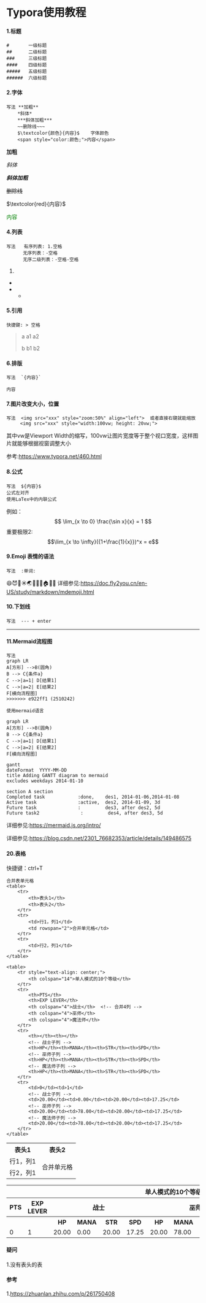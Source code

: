 # Typora使用教程

#### 1.标题

```
#		一级标题
##		二级标题
###		三级标题
####	四级标题
#####	五级标题
######	六级标题
```

#### 2.字体

```
写法 **加粗**
	*斜体*
	***斜体加粗***
	~~删除线~~~
	$\textcolor{颜色}{内容}$	字体颜色
	<span style="color:颜色;">内容</span>
```

**加粗**

*斜体*

***斜体加粗***

~~删除线~~

$\textcolor{red}{内容}$

<span style="color:green;">内容</span>

#### 4.列表

```
写法	 有序列表: 1.空格
	  无序列表：-空格
	  无序二级列表：-空格-空格
```

1. 

- 

- - 

#### 5.引用

```
快捷键: > 空格
```

> a a1 a2
>
> b b1 b2

#### 6.排版

```
写法	`{内容}`
```

`内容`

#### 7.图片改变大小，位置

```
写法	<img src="xxx" style="zoom:50%" align="left">  或者直接右键就能缩放
	 <img src="xxx" style="width:100vw; height: 20vw;">
```

其中vw是Viewport Width的缩写，100vw让图片宽度等于整个视口宽度，这样图片就能够根据视窗调整大小

参考:https://www.typora.net/460.html

#### 8.公式

```
写法	${内容}$
公式左对齐
使用LaTex中的内联公式
```

例如：
$$
\lim_{x \to 0} \frac{\sin x}{x} = 1
$$
重要极限2:	$$\lim_{x \to \infty}({1+\frac{1}{x}})^x = e$$

#### 9.Emoji 表情的语法
```
写法	:单词:
```
:smile::smiling_imp::raising_hand::sunny::earth_asia::santa::blue_book::bicyclist::house::arrows_counterclockwise::pisces:
详细参见:https://doc.fly2you.cn/en-US/study/markdown/mdemoji.html
#### 10.下划线
```
写法	--- + enter
```
---

#### 11.Mermaid流程图

```
写法
graph LR
A[方形] -->B(圆角)
B --> C{条件a}
C -->|a=1| D[结果1]
C -->|a=2| E[结果2]
F[横向流程图]
>>>>>>> e922ff1 (2510242)

使用mermaid语言
```

```mermaid
graph LR
A[方形] -->B(圆角)
B --> C{条件a}
C -->|a=1| D[结果1]
C -->|a=2| E[结果2]
F[横向流程图]
```

```mermaid
gantt
dateFormat  YYYY-MM-DD
title Adding GANTT diagram to mermaid
excludes weekdays 2014-01-10

section A section
Completed task            :done,    des1, 2014-01-06,2014-01-08
Active task               :active,  des2, 2014-01-09, 3d
Future task               :         des3, after des2, 5d
Future task2               :         des4, after des3, 5d
```

详细参见:https://mermaid.js.org/intro/

详细参见:https://blog.csdn.net/2301_76682353/article/details/149486575


#### 20.表格

快捷键：ctrl+T

```
合并表单元格
<table>
    <tr>
        <th>表头1</th>
        <th>表头2</th>
    </tr>
    <tr>
        <td>行1，列1</td>
        <td rowspan="2">合并单元格</td>
    </tr>
    <tr>
        <td>行2，列1</td>
    </tr>
</table>

<table>
    <tr style="text-align: center;">
        <th colspan="14">单人模式的10个等级</th>
    </tr>
    <tr>
        <th>PTS</th>
        <th>EXP LEVER</th>
        <th colspan="4">战士</th>  <!-- 合并4列 -->
        <th colspan="4">巫师</th>
        <th colspan="4">魔法师</th>
    </tr>
    <tr>
        <th></th><th></th>
        <!-- 战士子列 -->
        <th>HP</th><th>MANA</th><th>STR</th><th>SPD</th>
        <!-- 巫师子列 -->
        <th>HP</th><th>MANA</th><th>STR</th><th>SPD</th>
        <!-- 魔法师子列 -->
        <th>HP</th><th>MANA</th><th>STR</th><th>SPD</th>
    </tr>
    <tr>
        <td>0</td><td>1</td>
        <!-- 战士子列 -->
        <td>20.00</td><td>0.00</td><td>20.00</td><td>17.25</td>
        <!-- 巫师子列 -->
        <td>20.00</td><td>78.00</td><td>20.00</td><td>17.25</td>
        <!-- 魔法师子列 -->
        <td>20.00</td><td>78.00</td><td>20.00</td><td>17.25</td>
    </tr>
</table>
```

<table>
    <tr>
        <th>表头1</th>
        <th>表头2</th>
    </tr>
    <tr>
        <td>行1，列1</td>
        <td rowspan="2">合并单元格</td>
    </tr>
    <tr>
        <td>行2，列1</td>
    </tr>
</table>



<table>
    <tr style="text-align: center;">
        <th colspan="14">单人模式的10个等级</th>
    </tr>
    <tr>
        <th>PTS</th>
        <th>EXP LEVER</th>
        <th colspan="4">战士</th>  <!-- 合并4列 -->
        <th colspan="4">巫师</th>
        <th colspan="4">魔法师</th>
    </tr>
    <tr>
        <th></th><th></th>
        <!-- 战士子列 -->
        <th>HP</th><th>MANA</th><th>STR</th><th>SPD</th>
        <!-- 巫师子列 -->
        <th>HP</th><th>MANA</th><th>STR</th><th>SPD</th>
        <!-- 魔法师子列 -->
        <th>HP</th><th>MANA</th><th>STR</th><th>SPD</th>
    </tr>
    <tr>
        <td>0</td><td>1</td>
        <!-- 战士子列 -->
        <td>20.00</td><td>0.00</td><td>20.00</td><td>17.25</td>
        <!-- 巫师子列 -->
        <td>20.00</td><td>78.00</td><td>20.00</td><td>17.25</td>
        <!-- 魔法师子列 -->
        <td>20.00</td><td>78.00</td><td>20.00</td><td>17.25</td>
    </tr>
</table>





#### 疑问

1.没有表头的表



#### 参考

1.https://zhuanlan.zhihu.com/p/261750408